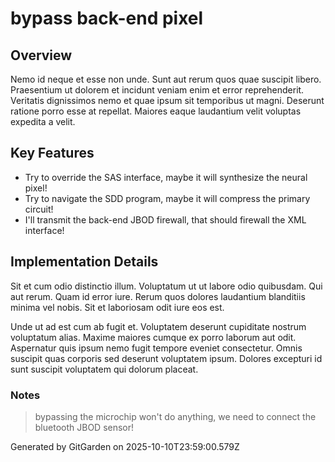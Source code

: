 # bypass back-end pixel

## Overview
Nemo id neque et esse non unde. Sunt aut rerum quos quae suscipit libero. Praesentium ut dolorem et incidunt veniam enim et error reprehenderit. Veritatis dignissimos nemo et quae ipsum sit temporibus ut magni. Deserunt ratione porro esse at repellat. Maiores eaque laudantium velit voluptas expedita a velit.

## Key Features
- Try to override the SAS interface, maybe it will synthesize the neural pixel!
- Try to navigate the SDD program, maybe it will compress the primary circuit!
- I'll transmit the back-end JBOD firewall, that should firewall the XML interface!

## Implementation Details
Sit et cum odio distinctio illum. Voluptatum ut ut labore odio quibusdam. Qui aut rerum. Quam id error iure. Rerum quos dolores laudantium blanditiis minima vel nobis. Sit et laboriosam odit iure eos est.
 Unde ut ad est cum ab fugit et. Voluptatem deserunt cupiditate nostrum voluptatum alias. Maxime maiores cumque ex porro laborum aut odit. Aspernatur quis ipsum nemo fugit tempore eveniet consectetur. Omnis suscipit quas corporis sed deserunt voluptatem ipsum. Dolores excepturi id sunt suscipit voluptatem qui dolorum placeat.

### Notes
> bypassing the microchip won't do anything, we need to connect the bluetooth JBOD sensor!

Generated by GitGarden on 2025-10-10T23:59:00.579Z